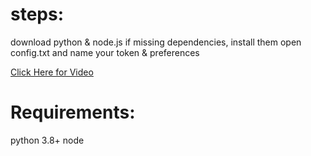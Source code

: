 # steps:
download python & node.js
if missing dependencies, install them
open config.txt and name your token & preferences

[Click Here for Video](https://youtu.be/ecaS6yu8ACk)

# Requirements:
python 3.8+
node
